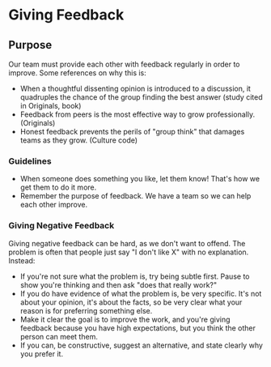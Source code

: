 # Giving Feedback

## Purpose

Our team must provide each other with feedback regularly in order to improve. Some references on why this is:

  * When a thoughtful dissenting opinion is introduced to a discussion, it quadruples the chance of the group finding the best answer (study cited in Originals, book)
  * Feedback from peers is the most effective way to grow professionally. (Originals)
  * Honest feedback prevents the perils of "group think" that damages teams as they grow. (Culture code)

### Guidelines

  * When someone does something you like, let them know! That's how we get them to do it more.
  * Remember the purpose of feedback. We have a team so we can help each other improve.

### Giving Negative Feedback

Giving negative feedback can be hard, as we don't want to offend. The problem is often that people just say "I don't like X" with no explanation. Instead:

  * If you're not sure what the problem is, try being subtle first. Pause to show you're thinking and then ask "does that really work?"
  * If you do have evidence of what the problem is, be very specific. It's not about your opinion, it's about the facts, so be very clear what your reason is for preferring something else.
  * Make it clear the goal is to improve the work, and you're giving feedback because you have high expectations, but you think the other person can meet them.
  * If you can, be constructive, suggest an alternative, and state clearly why you prefer it.
